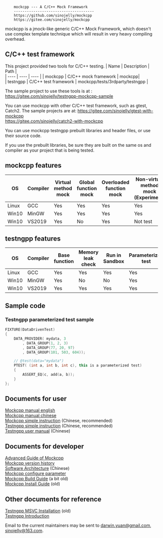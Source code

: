
		mockcpp --- A C/C++ Mock Framework
		-------------------------------------
		https://github.com/sinojelly/mockcpp
		https://gitee.com/sinojelly/mockcpp


mockcpp is a jmock-like generic C/C++ Mock Framework, which doesn't use complex template technique which will result in very heavy compiling overhead.

## C/C++ test framework 
This project provided two tools for C/C++ testing.
| Name     | Description   |   Path       |         
| ----     | ----   | ----                 |
| mockcpp  | C/C++ mock framework | mockcpp|  
| testngpp | C/C++ test framework | mockcpp/tests/3rdparty/testngpp |

The sample project to use these tools is at :</br> 
https://gitee.com/sinojelly/testngpp-mockcpp-sample

You can use mockcpp with other C/C++ test framework, such as gtest, Catch2. The sample projects are at:
https://gitee.com/sinojelly/gtest-with-mockcpp </br>
https://gitee.com/sinojelly/catch2-with-mockcpp

You can use mockcpp testngpp prebuilt libraries and header files, or use their source code.

If you use the prebuilt libraries, be sure they are built on the same os and compiler as your project that is being tested.

## mockcpp features
|  OS    | Compiler | Virtual method mock | Global function mock | Overloaded function mock | Non-virtual method mock (Experiment) |
|  ----  | ----     |         ----  |    ----  |   ----      |   ----                |
|Linux   | GCC      |  Yes          | Yes      |   Yes       |  Yes                  |
|Win10   | MinGW    |  Yes          | Yes      |   Yes       |  Yes                  |
|Win10   | VS2019   |  Yes          | No       |   Yes       |  Not test                  |

## testngpp features

|OS|Compiler|Base function| Memory leak check |Run in Sandbox| Parameterized test |
|----|----  |----         |----     |----     |----          |
|Linux|GCC  |Yes          |Yes      |Yes      | Yes          |
|Win10|MinGW|Yes          |No       |No       | Yes          |
|Win10|VS2019|Yes         |Yes      |Yes      | Yes          |

## Sample code
### Testngpp parameterized test sample
``` c++
FIXTURE(DataDrivenTest)
{
	DATA_PROVIDER( mydata, 3
		, DATA_GROUP(1, 2, 3) 
		, DATA_GROUP(77, 20, 97) 
		, DATA_GROUP(101, 503, 604));

	// @test(data="mydata")
	PTEST( (int a, int b, int c), this is a parameterized test)
	{
		ASSERT_EQ(c, add(a, b));
	}
};
```
## Documents for user
[Mockcpp manual english](docs/EnglishManual.md)</br>
[Mockcpp manual chinese](docs/ChineseVersionManual.md)</br>
[Mockcpp simple instruction](docs/SimpleUserInstruction_zh.md) (Chinese, recommended)</br>
[Testngpp simple instruction](tests/3rdparty/testngpp/docs/SimpleUserInstruction_zh.md) (Chinese, recommended)</br>
[Testngpp user manual](tests/3rdparty/testngpp/docs/ChineseUserManual.md) (Chinese)</br>

## Documents for developer
[Advanced Guide of Mockcpp](docs/AdvancedGuideOfMockcpp.md)</br>
[Mockcpp version history](docs/ProjectHome.md)</br>
[Software Architecture](docs/SoftwareArchitecture.md) (Chinese)</br>
[Mockcpp configure parameter](docs/Installation.md)</br>
[Mockcpp Build Guide](docs/BuildGuide) (a bit old)</br>
[Mockcpp Install Guide](docs/INSTALL) (old)


## Other documents for reference

[Testngpp MSVC Installation](tests/3rdparty/testngpp/docs/InstallationMSVC.md) (old)</br>
[Testngpp Introduction](tests/3rdparty/testngpp/docs/ProjectHome.md)


Email to the current maintainers may be sent to
<darwin.yuan@gmail.com>, <sinojelly@163.com>.

